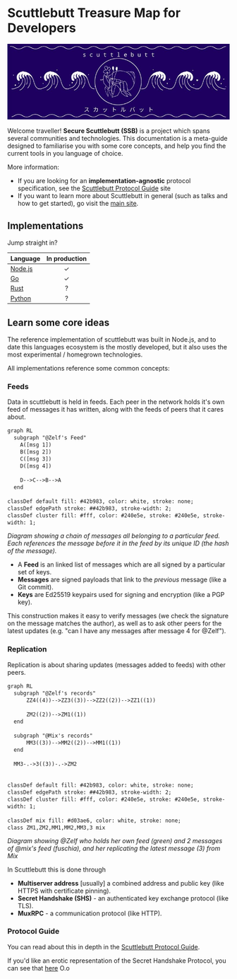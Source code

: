 # Scuttlebutt Treasure Map for Developers

![](./assets/bandana.jpg)

Welcome traveller! **Secure Scuttlebutt (SSB)** is a project which spans several communities and technologies.
This documentation is a meta-guide designed to familiarise you with some core concepts,
and help you find the current tools in you language of choice.

More information:
* If you are looking for an **implementation-agnostic** protocol specification, see the [Scuttlebutt Protocol Guide](https://ssbc.github.io/scuttlebutt-protocol-guide/) site
* If you want to learn more about Scuttlebutt in general (such as talks and how to get started), go visit the [main site](https://ssb.nz).

## Implementations

Jump straight in?

Language               | In production
-----------------------|:---:
[Node.js](javascript/) | ✓ 
[Go](golang/)          | ✓
[Rust](rust/)          | ?
[Python](python/)      | ?


## Learn some core ideas

The reference implementation of scuttlebutt was built in Node.js, and to date this languages ecosystem is the mostly developed,
but it also uses the most experimental / homegrown technologies.

All implementations reference some common concepts:

### Feeds

Data in scuttlebutt is held in feeds. Each peer in the network holds it's own feed of messages it has written, along with the feeds of peers that it cares about.


```mermaid
graph RL
  subgraph "@Zelf's Feed"
    A([msg 1])
    B([msg 2])
    C([msg 3])
    D([msg 4])

    D-->C-->B-->A
  end

classDef default fill: #42b983, color: white, stroke: none;
classDef edgePath stroke: ##42b983, stroke-width: 2;
classDef cluster fill: #fff, color: #240e5e, stroke: #240e5e, stroke-width: 1;
```
_Diagram showing a chain of messages all belonging to a particular feed. Each references the message before it in the feed by its unique ID (the hash of the message)._

- A **Feed** is an linked list of messages which are all signed by a particular set of keys.
- **Messages** are signed payloads that link to the _previous_ message (like a Git commit).
- **Keys** are Ed25519 keypairs used for signing and encryption (like a PGP key).

This construction makes it easy to verify messages (we check the signature on the message matches the author),
as well as to ask other peers for the latest updates (e.g. "can I have any messages after message 4 for @Zelf").

### Replication

Replication is about sharing updates (messages added to feeds) with other peers.
```mermaid
graph RL
  subgraph "@Zelf's records"
      ZZ4((4))-->ZZ3((3))-->ZZ2((2))-->ZZ1((1))

      ZM2((2))-->ZM1((1))
  end

  subgraph "@Mix's records"
      MM3((3))-->MM2((2))-->MM1((1))
  end

  MM3-.->3((3))-.->ZM2


classDef default fill: #42b983, color: white, stroke: none;
classDef edgePath stroke: ##42b983, stroke-width: 2;
classDef cluster fill: #fff, color: #240e5e, stroke: #240e5e, stroke-width: 1;

classDef mix fill: #d03ae6, color: white, stroke: none;
class ZM1,ZM2,MM1,MM2,MM3,3 mix 
```
_Diagram showing @Zelf who holds her own feed (green) and 2 messages of @mix's feed (fuschia), and her replicating the latest message (3) from Mix_

In Scuttlebutt this is done through
- **Multiserver address** [usually] a combined address and public key (like HTTPS with certificate pinning).
- **Secret Handshake (SHS)** - an authenticated key exchange protocol (like TLS).
- **MuxRPC** - a communication protocol (like HTTP).


### Protocol Guide

You can read about this in depth in the [Scuttlebutt Protocol Guide](https://ssbc.github.io/scuttlebutt-protocol-guide/#keys-and-identities).

If you'd like an erotic representation of the Secret Handshake Protocol, you can see that <a href="assets/handshake-erotica.png">here</a> O.o

